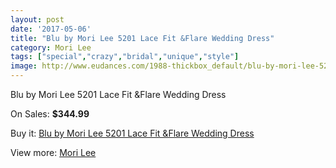 ```yaml
---
layout: post
date: '2017-05-06'
title: "Blu by Mori Lee 5201 Lace Fit &Flare Wedding Dress"
category: Mori Lee
tags: ["special","crazy","bridal","unique","style"]
image: http://www.eudances.com/1988-thickbox_default/blu-by-mori-lee-5201-lace-fit-flare-wedding-dress.jpg
---
```

Blu by Mori Lee 5201 Lace Fit &Flare Wedding Dress

On Sales: **$344.99**
<a href="https://www.eudances.com/en/mori-lee/679-blu-by-mori-lee-5201-lace-fit-flare-wedding-dress.html"><amp-img layout="responsive" width="600" height="600" src="//www.eudances.com/1988-thickbox_default/blu-by-mori-lee-5201-lace-fit-flare-wedding-dress.jpg" alt="Blu by Mori Lee 5201 Lace Fit &Flare Wedding Dress 0" /></a>
<a href="https://www.eudances.com/en/mori-lee/679-blu-by-mori-lee-5201-lace-fit-flare-wedding-dress.html"><amp-img layout="responsive" width="600" height="600" src="//www.eudances.com/1991-thickbox_default/blu-by-mori-lee-5201-lace-fit-flare-wedding-dress.jpg" alt="Blu by Mori Lee 5201 Lace Fit &Flare Wedding Dress 1" /></a>
<a href="https://www.eudances.com/en/mori-lee/679-blu-by-mori-lee-5201-lace-fit-flare-wedding-dress.html"><amp-img layout="responsive" width="600" height="600" src="//www.eudances.com/1990-thickbox_default/blu-by-mori-lee-5201-lace-fit-flare-wedding-dress.jpg" alt="Blu by Mori Lee 5201 Lace Fit &Flare Wedding Dress 2" /></a>
<a href="https://www.eudances.com/en/mori-lee/679-blu-by-mori-lee-5201-lace-fit-flare-wedding-dress.html"><amp-img layout="responsive" width="600" height="600" src="//www.eudances.com/1989-thickbox_default/blu-by-mori-lee-5201-lace-fit-flare-wedding-dress.jpg" alt="Blu by Mori Lee 5201 Lace Fit &Flare Wedding Dress 3" /></a>

Buy it: [Blu by Mori Lee 5201 Lace Fit &Flare Wedding Dress](https://www.eudances.com/en/mori-lee/679-blu-by-mori-lee-5201-lace-fit-flare-wedding-dress.html "Blu by Mori Lee 5201 Lace Fit &Flare Wedding Dress")

View more: [Mori Lee](https://www.eudances.com/en/9-mori-lee "Mori Lee")